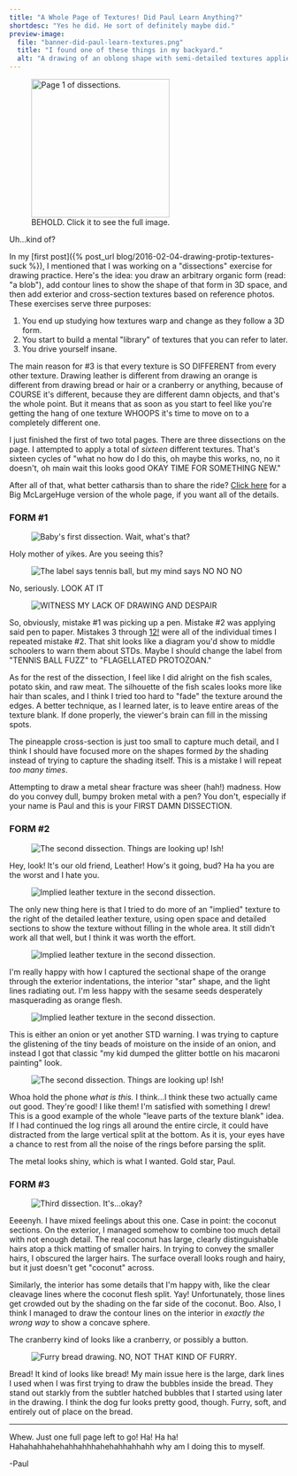 ```yaml
---
title: "A Whole Page of Textures! Did Paul Learn Anything?"
shortdesc: "Yes he did. He sort of definitely maybe did."
preview-image:
  file: "banner-did-paul-learn-textures.png"
  title: "I found one of these things in my backyard."
  alt: "A drawing of an oblong shape with semi-detailed textures applied seemingly at random. One end is patterned with a metal exterior and wooden interior. The center has an interior like an onion. The far end is patterned with leather on the exterior and a citrus half on the interior."
---
```


<aside class="midtext-right">
    <figure>
        <a href="{{ site.baseurl }}{{ site.drawaboxpath }}dissection1-whole.png" target="blank"><img alt="Page 1 of dissections." src="{{ site.baseurl }}{{ site.drawaboxpath }}dissection1-whole.png" height="250"/></a>
        <figcaption>BEHOLD. Click it to see the full image.</figcaption>
    </figure>
</aside>

Uh...kind of?

In my [first post]({% post_url blog/2016-02-04-drawing-protip-textures-suck %}), I mentioned that I was working on a "dissections" exercise for drawing practice. Here's the idea: you draw an arbitrary organic form (read: "a blob"), add contour lines to show the shape of that form in 3D space, and then add exterior and cross-section textures based on reference photos. These exercises serve three purposes:

1. You end up studying how textures warp and change as they follow a 3D form.
2. You start to build a mental "library" of textures that you can refer to later.
3. You drive yourself insane.<!--more-->

The main reason for #3 is that every texture is SO DIFFERENT from every other texture. Drawing leather is different from drawing an orange is different from drawing bread or hair or a cranberry or anything, because of COURSE it's different, because they are different damn objects, and that's the whole point. But it means that as soon as you start to feel like you're getting the hang of one texture WHOOPS it's time to move on to a completely different one.

I just finished the first of two total pages. There are three dissections on the page. I attempted to apply a total of _sixteen_ different textures. That's sixteen cycles of "what no how do I do this, oh maybe this works, no, no it doesn't, oh main wait this looks good OKAY TIME FOR SOMETHING NEW."

After all of that, what better catharsis than to share the ride? <a href="{{ site.baseurl }}{{ site.drawaboxpath }}dissection1-whole-fullsize.png" target="blank">Click here</a> for a Big McLargeHuge version of the whole page, if you want all of the details.

### FORM #1 ###


<aside class="midtext-center">
    <figure>
        <img alt="Baby's first dissection. Wait, what's that?" src="{{ site.baseurl }}{{ site.drawaboxpath }}dissection1-part1.png"/>
    </figure>
</aside>

Holy mother of yikes. Are you seeing this?

<aside class="midtext-center">
    <figure>
        <img alt="The label says tennis ball, but my mind says NO NO NO" src="{{ site.baseurl }}{{ site.drawaboxpath }}dissection1-part1-tennis.png"/>
    </figure>
</aside>

No, seriously. LOOK AT IT

<aside class="midtext-center">
    <figure>
        <img alt="WITNESS MY LACK OF DRAWING AND DESPAIR" src="{{ site.baseurl }}{{ site.drawaboxpath }}dissection1-part1-tennis-zoom.png"/>
    </figure>
</aside>

So, obviously, mistake #1 was picking up a pen. Mistake #2 was applying said pen to paper. Mistakes 3 through [12!](https://www.google.com/#q=12!) were all of the individual times I repeated mistake #2. That shit looks like a diagram you'd show to middle schoolers to warn them about STDs. Maybe I should change the label from "TENNIS BALL FUZZ" to "FLAGELLATED PROTOZOAN."

As for the rest of the dissection, I feel like I did alright on the fish scales, potato skin, and raw meat. The silhouette of the fish scales looks more like hair than scales, and I think I tried too hard to "fade" the texture around the edges. A better technique, as I learned later, is to leave entire areas of the texture blank. If done properly, the viewer's brain can fill in the missing spots.

The pineapple cross-section is just too small to capture much detail, and I think I should have focused more on the shapes formed _by_ the shading instead of trying to capture the shading itself. This is a mistake I will repeat _too many times_.

Attempting to draw a metal shear fracture was sheer (hah!) madness. How do you convey dull, bumpy broken metal with a pen? You don't, especially if your name is Paul and this is your FIRST DAMN DISSECTION.

### FORM #2 ###

<aside class="midtext-center">
    <figure>
        <img alt="The second dissection. Things are looking up! Ish!" src="{{ site.baseurl }}{{ site.drawaboxpath }}dissection1-part2.png"/>
    </figure>
</aside>

Hey, look! It's our old friend, Leather! How's it going, bud? Ha&nbsp;ha you are the worst and I hate you.

<aside class="midtext-center">
    <figure>
        <img alt="Implied leather texture in the second dissection." src="{{ site.baseurl }}{{ site.drawaboxpath }}dissection1-part2-implied-leather.png"/>
    </figure>
</aside>

The only new thing here is that I tried to do more of an "implied" texture to the right of the detailed leather texture, using open space and detailed sections to show the texture without filling in the whole area. It still didn't work all that well, but I think it was worth the effort.

<aside class="midtext-center">
    <figure>
        <img alt="Implied leather texture in the second dissection." src="{{ site.baseurl }}{{ site.drawaboxpath }}dissection1-part2-orange.png"/>
    </figure>
</aside>

I'm really happy with how I captured the sectional shape of the orange through the exterior indentations, the interior "star" shape, and the light lines radiating out. I'm less happy with the sesame seeds desperately masquerading as orange flesh.

<aside class="midtext-center">
    <figure>
        <img alt="Implied leather texture in the second dissection." src="{{ site.baseurl }}{{ site.drawaboxpath }}dissection1-part2-onion.png"/>
    </figure>
</aside>

This is either an onion or yet another STD warning. I was trying to capture the glistening of the tiny beads of moisture on the inside of an onion, and instead I got that classic "my kid dumped the glitter bottle on his macaroni painting" look.

<aside class="midtext-center">
    <figure>
        <img alt="The second dissection. Things are looking up! Ish!" src="{{ site.baseurl }}{{ site.drawaboxpath }}dissection1-part2-metal-log.png"/>
    </figure>
</aside>

Whoa hold the phone _what is this._ I think...I think these two actually came out good. They're good! I like them! I'm satisfied with something I drew! This is a good example of the whole "leave parts of the texture blank" idea. If I had continued the log rings all around the entire circle, it could have distracted from the large vertical split at the bottom. As it is, your eyes have a chance to rest from all the noise of the rings before parsing the split.

The metal looks shiny, which is what I wanted. Gold star, Paul.

### FORM #3 ###

<aside class="midtext-center">
    <figure>
        <img alt="Third dissection. It's...okay?" src="{{ site.baseurl }}{{ site.drawaboxpath }}dissection1-part3.png"/>
    </figure>
</aside>

Eeeenyh. I have mixed feelings about this one. Case in point: the coconut sections. On the exterior, I managed somehow to combine too much detail with not enough detail. The real coconut has large, clearly distinguishable hairs atop a thick matting of smaller hairs. In trying to convey the smaller hairs, I obscured the larger hairs. The surface overall looks rough and hairy, but it just doesn't get "coconut" across.

Similarly, the interior has some details that I'm happy with, like the clear cleavage lines where the coconut flesh split. Yay! Unfortunately, those lines get crowded out by the shading on the far side of the coconut. Boo. Also, I think I managed to draw the contour lines on the interior in _exactly the wrong way_ to show a concave sphere.

The cranberry kind of looks like a cranberry, or possibly a button.

<aside class="midtext-center">
    <figure>
        <img alt="Furry bread drawing. NO, NOT THAT KIND OF FURRY." src="{{ site.baseurl }}{{ site.drawaboxpath }}dissection1-part3-bread-fur.png"/>
    </figure>
</aside>

Bread! It kind of looks like bread! My main issue here is the large, dark lines I used when I was first trying to draw the bubbles inside the bread. They stand out starkly from the subtler hatched bubbles that I started using later in the drawing. I think the dog fur looks pretty good, though. Furry, soft, and entirely out of place on the bread.

--------------

Whew. Just one full page left to go! Ha! Ha ha! Hahahahhahehahhahhhahehahhahhahh why am I doing this to myself.

-Paul
